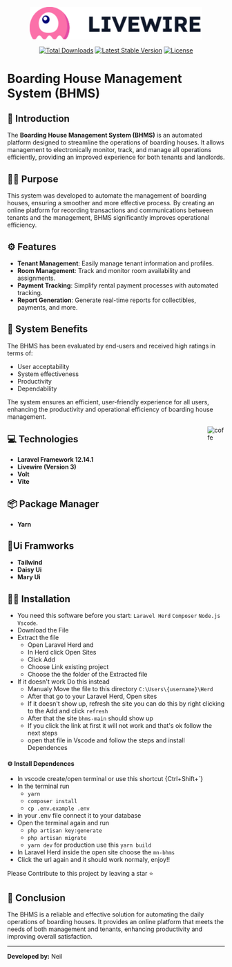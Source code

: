 

<p align="center"><img width="400" src="https://raw.githubusercontent.com/livewire/livewire/refs/heads/main/art/logo.svg" alt="Livewire Logo"></p>


<p align="center">
<a href="https://packagist.org/packages/livewire/livewire"><img src="https://poser.pugx.org/livewire/livewire/d/total.svg" alt="Total Downloads"></a>
<a href="https://packagist.org/packages/livewire/livewire"><img src="https://poser.pugx.org/livewire/livewire/v/stable.svg" alt="Latest Stable Version"></a>
<a href="https://packagist.org/packages/livewire/livewire"><img src="https://poser.pugx.org/livewire/livewire/license.svg" alt="License"></a>
</p>





# Boarding House Management System (BHMS)

## 📲 Introduction
The **Boarding House Management System (BHMS)** is an automated platform designed to streamline the operations of boarding houses. It allows management to electronically monitor, track, and manage all operations efficiently, providing an improved experience for both tenants and landlords.

## 💁‍♂️ Purpose
This system was developed to automate the management of boarding houses, ensuring a smoother and more effective process. By creating an online platform for recording transactions and communications between tenants and the management, BHMS significantly improves operational efficiency.

## ⚙️ Features
- **Tenant Management**: Easily manage tenant information and profiles.
- **Room Management**: Track and monitor room availability and assignments.
- **Payment Tracking**: Simplify rental payment processes with automated tracking.
- **Report Generation**: Generate real-time reports for collectibles, payments, and more.

## 🔎 System Benefits
The BHMS has been evaluated by end-users and received high ratings in terms of:
- User acceptability
- System effectiveness
- Productivity
- Dependability

The system ensures an efficient, user-friendly experience for all users, enhancing the productivity and operational efficiency of boarding house management.

 <img align="right" alt="coffe" width="40" src="https://user-images.githubusercontent.com/74038190/216120974-24a76b31-7f39-41f1-a38f-b3c1377cc612.png">
 
## 💻 Technologies
- **Laravel Framework 12.14.1**
- **Livewire (Version 3)**
- **Volt**
- **Vite**

## 📦 Package Manager
- **Yarn**

## 🌻Ui Framworks
- **Tailwind**
- **Daisy Ui**
- **Mary Ui**

## 👨‍💻 Installation 
- You need this software before you start:
    `Laravel Herd`
    `Composer`
    `Node.js`
    `Vscode`.
- Download the File
- Extract the file
    - Open Laravel Herd and 
    - In Herd click Open Sites
    - Click Add
    - Choose Link existing project
    - Choose the the folder of the Extracted file
- If it doesn't work Do this instead 
    - Manualy Move the file to this directory `C:\Users\{username}\Herd`
    - After that go to your Laravel Herd, Open sites
    - If it doesn't show up, refresh the site you can do this by right clicking to the Add and click `refresh`
    - After that the site `bhms-main` should show up
    - If you click the link at first it will not work and that's ok follow the next steps 
    - open that file in Vscode and follow the steps and install Dependences

#### ⚙️ **Install Dependences**
- In vscode create/open terminal or use this shortcut {Ctrl+Shift+`}
- In the terminal run
    - `yarn`
    - `composer install`
    - `cp .env.example .env` 
- in your .env file connect it to your database
- Open the terminal again and run
    - `php artisan key:generate`
    - `php artisan migrate`
    - `yarn dev` for production use this `yarn build`
- In Laravel Herd inside the open site choose the `mn-bhms`
- Click the url again and it should work normaly, enjoy!!
  
Please Contribute to this project by leaving a star ⭐


## 👀 Conclusion
The BHMS is a reliable and effective solution for automating the daily operations of boarding houses. It provides an online platform that meets the needs of both management and tenants, enhancing productivity and improving overall satisfaction.

---

**Developed by:** Neil

